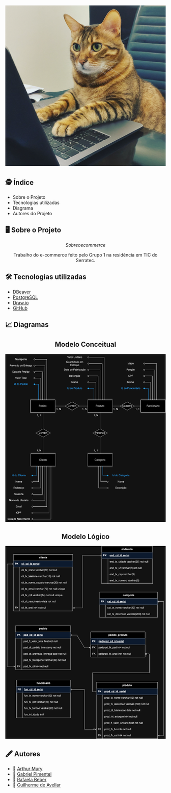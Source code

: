 <h1 align="center">
<img src="./Header/header.png">
</h1>

## :detective: Índice

<ul>
    <li>Sobre o Projeto</li>
    <li>Tecnologias utilizadas</li>
    <li>Diagrama</li>
    <li>Autores do Projeto</li>
</ul>

## :desktop_computer: Sobre o Projeto

$$ Sobre o ecommerce $$
<p align="center">Trabalho do e-commerce feito pelo Grupo 1 na residência em TIC do Serratec.</p>

## :hammer_and_wrench: Tecnologias utilizadas

- [DBeaver](https://dbeaver.io/download/)
- [PostgreSQL](https://www.postgresql.org)
- [Draw.io](https://app.diagrams.net/)
- [GitHub](https://github.com/)

## :chart_with_upwards_trend: Diagramas

<div align="center">

  ## Modelo Conceitual
<img src="./Diagramas/modelo-conceitual.png">
  
  ## Modelo Lógico
![Modelo Lógico](./Diagramas/modelo-logico.png)

</div>

## :fountain_pen: Autores

- :boy:  [Arthur Mury](https://github.com/muryarth)
- :boy:  [Gabriel Pimentel](https://github.com/GabrielnPimentel)
- :girl:  [Rafaela Beber](https://github.com/rafxbc)
- :boy:  [Guilherme de Avellar](https://github.com/guimolgado)
